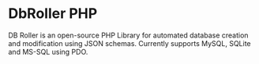 # DbRoller PHP
DB Roller is an open-source PHP Library for automated database creation and modification using JSON schemas. Currently supports MySQL, SQLite and MS-SQL using PDO.
